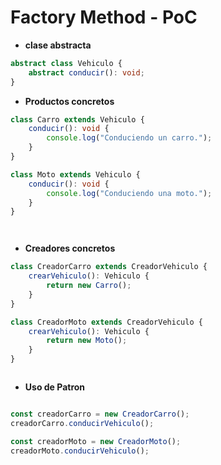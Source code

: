 # Factory Method - PoC


- **clase abstracta**

``` typescript
abstract class Vehiculo {
    abstract conducir(): void;
}

```


- **Productos concretos**

```typescript
class Carro extends Vehiculo {
    conducir(): void {
        console.log("Conduciendo un carro.");
    }
}

class Moto extends Vehiculo {
    conducir(): void {
        console.log("Conduciendo una moto.");
    }
}




```


- **Creadores concretos**

```typescript
class CreadorCarro extends CreadorVehiculo {
    crearVehiculo(): Vehiculo {
        return new Carro();
    }
}

class CreadorMoto extends CreadorVehiculo {
    crearVehiculo(): Vehiculo {
        return new Moto();
    }
}



```

- **Uso de Patron**


```typescript

const creadorCarro = new CreadorCarro();
creadorCarro.conducirVehiculo();

const creadorMoto = new CreadorMoto();
creadorMoto.conducirVehiculo();

```
